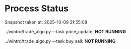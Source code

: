 # Process Status

Snapshot taken at: 2025-10-09 21:55:08

../wintrd/trade_algo.py --task price_update: **NOT RUNNING**

../wintrd/trade_algo.py --task buy_sell: **NOT RUNNING**

